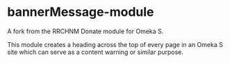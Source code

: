 # bannerMessage-module
A fork from the RRCHNM Donate module for Omeka S.

This module creates a heading across the top of every page in an Omeka S site which can serve as a content warning or similar purpose. 
